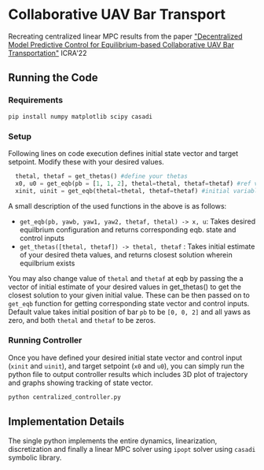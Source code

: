 # Collaborative UAV Bar Transport
Recreating centralized linear MPC results from the paper <a href="https://ieeexplore.ieee.org/document/9811726">"Decentralized Model Predictive Control for Equilibrium-based
Collaborative UAV Bar Transportation"</a> ICRA'22

## Running the Code
### Requirements
``pip install numpy matplotlib scipy casadi``

### Setup
Following lines on code execution defines initial state vector and target setpoint. Modify these with your desired values. 
```python
  thetal, thetaf = get_thetas() #define your thetas
  x0, u0 = get_eqb(pb = [1, 1, 2], thetal=thetal, thetaf=thetaf) #ref variables
  xinit, uinit = get_eqb(thetal=thetal, thetaf=thetaf) #initial variables
```
A small description of the used functions in the above is as follows:
- ``get_eqb(pb, yawb, yaw1, yaw2, thetaf, thetal) -> x, u``: Takes desired equilbrium configuration and returns corresponding eqb. state and control inputs 
- ``get_thetas([thetal, thetaf]) -> thetal, thetaf`` : Takes initial estimate of your desired theta values, and returns closest solution wherein equilbrium exists

  
You may also change value of ``thetal`` and ``thetaf`` at eqb by passing the a vector of initial estimate of your desired values in get_thetas() to get the closest solution to your given initial value. These can be then passed on to ``get_eqb`` function for getting corresponding state vector and control inputs. <br>
Default value takes initial position of bar ``pb`` to be ``[0, 0, 2]`` and all yaws as zero, and both ``thetal`` and ``thetaf`` to be zeros. 


### Running Controller
Once you have defined your desired initial state vector and control input (``xinit`` and ``uinit``), and target setpoint (``x0`` and ``u0``), you can simply run the python file to output controller results which includes 3D plot of trajectory and graphs showing tracking of state vector. 
```python
python centralized_controller.py
```
## Implementation Details
The single python implements the entire dynamics, linearization, discretization and finally a linear MPC solver using ``ipopt`` solver using ``casadi`` symbolic library.


